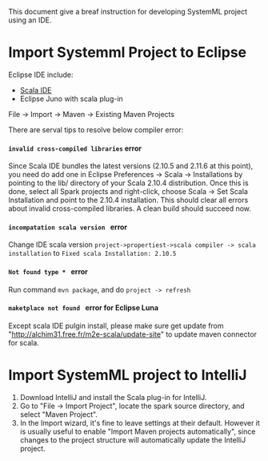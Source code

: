 This document give a breaf instruction for developing SystemML project using an IDE. 


# Import Systemml Project to Eclipse
Eclipse IDE include:
* [Scala IDE](http://scala-ide.org/)
* Eclipse Juno with scala plug-in

 File -> Import -> Maven -> Existing Maven Projects

There are serval tips to resolve below compiler error:
#### `invalid cross-compiled libraries` error
Since Scala IDE bundles the latest versions (2.10.5 and 2.11.6 at this point), you need do add one  in Eclipse Preferences -> Scala -> Installations by pointing to the lib/ directory of your Scala 2.10.4 distribution. Once this is done, select all Spark projects and right-click, choose Scala -> Set Scala Installation and point to the 2.10.4 installation. This should clear all errors about invalid cross-compiled libraries. A clean build should succeed now.

#### `incompatation scala version ` error
Change IDE scala version `project->propertiest->scala compiler -> scala installation`  to  `Fixed scala Installation: 2.10.5`

#### `Not found type * ` error
Run command `mvn package`, and do `project -> refresh`

#### `maketplace not found ` error for Eclipse Luna
Except scala IDE pulgin install, please make sure get update from "http://alchim31.free.fr/m2e-scala/update-site" to update maven connector for scala.

# Import SystemML project to IntelliJ

 1. Download IntelliJ and install the Scala plug-in for IntelliJ.
 2. Go to "File -> Import Project", locate the spark source directory, and select "Maven Project".
 3. In the Import wizard, it's fine to leave settings at their default. However it is usually useful to enable "Import Maven projects automatically", since changes to the project structure will automatically update the IntelliJ project.